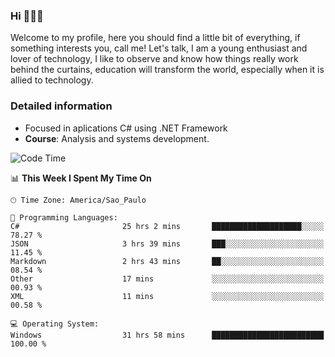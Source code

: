 


### Hi 🙋🏽‍♂️

Welcome to my profile, here you should find a little bit of everything, if something interests you, call me! Let's talk,
I am a young enthusiast and lover of technology, I like to observe and know how things really work behind the curtains, 
education will transform the world, especially when it is allied to technology.

### Detailed information
* Focused in aplications C# using .NET Framework
* **Course**: Analysis and systems development.

<!--START_SECTION:waka-->
![Code Time](http://img.shields.io/badge/Code%20Time-655%20hrs%2039%20mins-blue)

📊 **This Week I Spent My Time On** 

```text
🕑︎ Time Zone: America/Sao_Paulo

💬 Programming Languages: 
C#                       25 hrs 2 mins       ████████████████████░░░░░   78.27 % 
JSON                     3 hrs 39 mins       ███░░░░░░░░░░░░░░░░░░░░░░   11.45 % 
Markdown                 2 hrs 43 mins       ██░░░░░░░░░░░░░░░░░░░░░░░   08.54 % 
Other                    17 mins             ░░░░░░░░░░░░░░░░░░░░░░░░░   00.93 % 
XML                      11 mins             ░░░░░░░░░░░░░░░░░░░░░░░░░   00.58 % 

💻 Operating System: 
Windows                  31 hrs 58 mins      █████████████████████████   100.00 % 
```


<!--END_SECTION:waka-->


